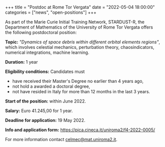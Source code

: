 +++
title = "Postdoc at Rome Tor Vergata"
date = "2022-05-04 18:00:00"
categories = ["news", "open-positions"]
+++

As part of the Marie Curie Initial Training Network, STARDUST-R, the Department of Mathematics of the University of Rome Tor Vergata offers the following postdoctoral position:

**Topic:** *"Dynamics of space debris within different orbital elements regions"*, which involves celestial mechanics, perturbation theory, chaosindicators, numerical integrations, machine learning.

**Duration:** 1 year

**Eligibility conditions:** Candidates must 
- have received their Master's Degree no earlier than 4 years ago,
- not hold a awarded a doctoral degree,
- not have resided in Italy for more than 12 months in the last 3 years.

**Start of the position:** within June 2022.

**Salary:** Euro 41.245,00 for 1 year.

**Deadline for application:** 19 May 2022.

**Info and application form:** https://pica.cineca.it/uniroma2/f4-2022-0005/

For more information contact [celmec@mat.uniroma2.it](mailto:celmec@mat.uniroma2.it).

